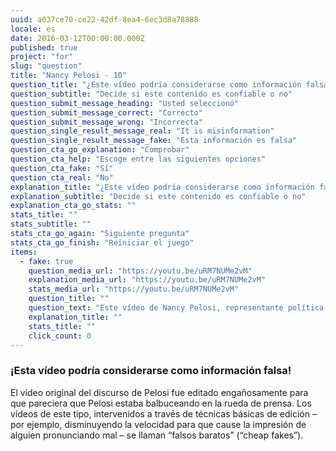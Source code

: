 ```yaml
---
uuid: a037ce70-ce22-42df-8ea4-6ec3d8a78888
locale: es
date: 2016-03-12T00:00:00.000Z
published: true
project: "for"
slug: "question"
title: "Nancy Pelosi - 10"
question_title: "¿Este vídeo podría considerarse como información falsa?"
question_subtitle: "Decide si este contenido es confiable o no"
question_submit_message_heading: "Usted seleccionó"
question_submit_message_correct: "Correcto"
question_submit_message_wrong: "Incorrecta"
question_single_result_message_real: "It is misinformation"
question_single_result_message_fake: "Esta información es falsa"
question_cta_go_explanation: "Comprobar"
question_cta_help: "Escoge entre las siguientes opciones"
question_cta_fake: "Sí"
question_cta_real: "No"
explanation_title: "¿Este vídeo podría considerarse como información falsa?"
explanation_subtitle: "Decide si este contenido es confiable o no"
explanation_cta_go_stats: ""
stats_title: ""
stats_subtitle: ""
stats_cta_go_again: "Siguiente pregunta"
stats_cta_go_finish: "Reiniciar el juego"
items:
  - fake: true
    question_media_url: "https://youtu.be/uRM7NUMe2vM"
    explanation_media_url: "https://youtu.be/uRM7NUMe2vM"
    stats_media_url: "https://youtu.be/uRM7NUMe2vM"
    question_title: ""
    question_text: "Este vídeo de Nancy Pelosi, representante política del Partido Democrático de Estados Unidos, donde aparece balbuceando y tartamudeando en un discurso, fue ampliamente difundido en 2019."
    explanation_title: ""
    stats_title: ""
    click_count: 0
---
```

### ¡Esta vídeo podría considerarse como información falsa!

El vídeo original del discurso de Pelosi fue editado engañosamente para que pareciera que Pelosi estaba balbuceando en la rueda de prensa. Los vídeos de este tipo, intervenidos a través de técnicas básicas de edición  – por ejemplo, disminuyendo la velocidad para que cause la impresión de alguien pronunciando mal  – se llaman “falsos baratos” (“cheap fakes”).
